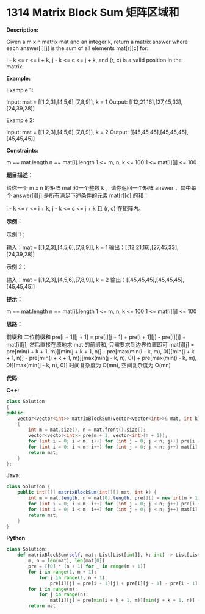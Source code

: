 # 1314 Matrix Block Sum 矩阵区域和

__Description:__

Given a m x n matrix mat and an integer k, return a matrix answer where each answer\[i][j] is the sum of all elements mat\[r][c] for:

i - k <= r <= i + k,
j - k <= c <= j + k, and
(r, c) is a valid position in the matrix.

__Example:__

Example 1:

Input: mat = [[1,2,3],[4,5,6],[7,8,9]], k = 1
Output: [[12,21,16],[27,45,33],[24,39,28]]

Example 2:

Input: mat = [[1,2,3],[4,5,6],[7,8,9]], k = 2
Output: [[45,45,45],[45,45,45],[45,45,45]]

__Constraints:__

m == mat.length
n == mat\[i].length
1 <= m, n, k <= 100
1 <= mat\[i][j] <= 100

__题目描述：__

给你一个 m x n 的矩阵 mat 和一个整数 k ，请你返回一个矩阵 answer ，其中每个 answer\[i][j] 是所有满足下述条件的元素 mat\[r][c] 的和：

i - k <= r <= i + k,
j - k <= c <= j + k 且
(r, c) 在矩阵内。

__示例：__

示例 1：

输入：mat = [[1,2,3],[4,5,6],[7,8,9]], k = 1
输出：[[12,21,16],[27,45,33],[24,39,28]]

示例 2：

输入：mat = [[1,2,3],[4,5,6],[7,8,9]], k = 2
输出：[[45,45,45],[45,45,45],[45,45,45]]

__提示：__

m == mat.length
n == mat\[i].length
1 <= m, n, k <= 100
1 <= mat\[i][j] <= 100

__思路：__

前缀和
二位前缀和 pre\[i + 1][j + 1] = pre\[i][j + 1] + pre\[i + 1][j] - pre\[i][j] + mat\[i][j];
然后直接在原地求 mat 的前缀和, 只需要求到边界位置即可
mat\[i][j] = pre\[min(i + k + 1, m)][min(j + k + 1, n)] - pre\[max(min(i - k, m), 0)][min(j + k + 1, n)] - pre\[min(i + k + 1, m)][max(min(j - k, n), 0)] + pre\[max(min(i - k, m), 0)][max(min(j - k, n), 0)]
时间复杂度为 O(mn), 空间复杂度为 O(mn)

__代码__:

__C++__:

```C++
class Solution 
{
public:
    vector<vector<int>> matrixBlockSum(vector<vector<int>>& mat, int k) 
    {
        int m = mat.size(), n = mat.front().size();
        vector<vector<int>> pre(m + 1, vector<int>(n + 1));
        for (int i = 0; i < m; i++) for (int j = 0; j < n; j++) pre[i + 1][j + 1] = pre[i][j + 1] + pre[i + 1][j] - pre[i][j] + mat[i][j];
        for (int i = 0; i < m; i++) for (int j = 0; j < n; j++) mat[i][j] = pre[min(i + k + 1, m)][min(j + k + 1, n)] - pre[max(min(i - k, m), 0)][min(j + k + 1, n)] - pre[min(i + k + 1, m)][max(min(j - k, n), 0)] + pre[max(min(i - k, m), 0)][max(min(j - k, n), 0)];
        return mat;
    }
};
```

__Java__:

```Java
class Solution {
    public int[][] matrixBlockSum(int[][] mat, int k) {
        int m = mat.length, n = mat[0].length, pre[][] = new int[m + 1][n + 1];
        for (int i = 0; i < m; i++) for (int j = 0; j < n; j++) pre[i + 1][j + 1] = pre[i][j + 1] + pre[i + 1][j] - pre[i][j] + mat[i][j];
        for (int i = 0; i < m; i++) for (int j = 0; j < n; j++) mat[i][j] = pre[Math.min(i + k + 1, m)][Math.min(j + k + 1, n)] - pre[Math.max(Math.min(i - k, m), 0)][Math.min(j + k + 1, n)] - pre[Math.min(i + k + 1, m)][Math.max(Math.min(j - k, n), 0)] + pre[Math.max(Math.min(i - k, m), 0)][Math.max(Math.min(j - k, n), 0)];
        return mat;
    }   
}
```

__Python__:

```Python
class Solution:
    def matrixBlockSum(self, mat: List[List[int]], k: int) -> List[List[int]]:
        m, n = len(mat), len(mat[0])
        pre = [[0] * (n + 1) for _ in range(m + 1)]
        for i in range(1, m + 1):
            for j in range(1, n + 1):
                pre[i][j] = pre[i - 1][j] + pre[i][j - 1] - pre[i - 1][j - 1] + mat[i - 1][j - 1]
        for i in range(m):
            for j in range(n):
                mat[i][j] = pre[min(i + k + 1, m)][min(j + k + 1, n)] - pre[max(min(i - k, m), 0)][min(j + k + 1, n)] - pre[min(i + k + 1, m)][max(min(j - k, n), 0)] + pre[max(min(i - k, m), 0)][max(min(j - k, n), 0)]
        return mat
```
